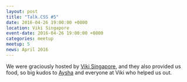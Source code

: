 ```yaml
---
layout: post
title: "Talk.CSS #5"
date: 2016-04-26 19:00:00 +0800
location: Viki Singapore
event-date: 2016-04-26 19:00:00 +0800
categories: meetup
meetup: 5
news: April 2016
---
```

We were graciously hosted by [Viki Singapore](https://www.viki.com/), and they also provided us food, so big kudos to [Aysha](https://twitter.com/RenettaRenula) and everyone at Viki who helped us out.
